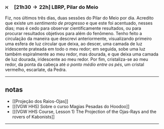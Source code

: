 ### $\aleph \quad [\text{21h30} \to \text{22h}]$ LBRP, Pilar do Meio
Fiz, nos últimos três dias, duas sessões do Pilar do Meio por dia. Acredito que existe um *sentimento de progresso* e que este foi acentuado, nesses dias; mas é cedo para observar cientificamente resultados, ou para procurar resultados objetivos para além do fenômeno.
Tenho feito a circulação da maneira que descrevi anteriormente, visualizando primeiro uma esfera de luz circular que deixa, ao descer, uma camada de luz iridescente prateada em todo o meu redor; em seguida, sobe uma luz também espiralmente ao meu redor, mas dourada, e que deixa uma camada de luz dourada, iridescente ao meu redor. Por fim, cristaliza-se ao meu redor, da ponta da cabeça até *o ponto médio entre os pés*, um cristal vermelho, escarlate, da Pedra.

---
## notas
- [[Projeção dos Raios-Ojas]]
- [[(VGW HHS) Sobre o curso Magias Pesadas do Hoodoo]]
- [[(VGW HHS Course, Lesson 1) The Projection of the Ojas-Rays and the rovers of Kabonists]]

---